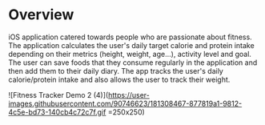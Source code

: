 # Overview
iOS application catered towards people who are passionate about fitness. The application calculates the user's daily target calorie and protein intake depending on their metrics (height, weight, age...), activity level and goal. The user can save foods that they consume regularly in the application and then add them to their daily diary. The app tracks the user's daily calorie/protein intake and also allows the user to track their weight. 



![Fitness Tracker Demo 2 (4)](https://user-images.githubusercontent.com/90746623/181308467-877819a1-9812-4c5e-bd73-140cb4c72c7f.gif =250x250)
